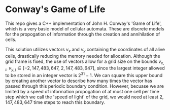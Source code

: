 # Conway's Game of Life
This repo gives a C++ implementation of John H. Conway's 'Game of Life', which is a very basic model of cellular automata. These are discrete models for the propogation of information through the creation and annihilation of cells.

This solution utilizes vectors $v_x$ and $v_y$ containing the coordinates of all alive cells, drastically reducing the memory needed for allocation. Although the grid frame is fixed, the use of vectors allow for a grid size on the bounds $v_{x,i},\ v_{y,j}\in[-2,147,483,647,\ 2,147,483,647]$, since the largest integer allowed to be stored in an integer vector is $2^{31}-1$. We can square this upper bound by creating another vector to describe how many times the vector has passed through this periodic boundary condition. However, becuase we are limited by a speed of information propogation of at most one cell per time step which we call the 'speed of light' of the grid, we would need at least $2,147,483,647$ time steps to reach this boundary.

